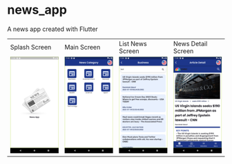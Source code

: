 # news_app
A news app created with Flutter


<table>
  <tr>
     <td>Splash Screen</td>
    <td>Main Screen</td>
     <td>List News Screen</td>
     <td>News Detail Screen</td>
  </tr>
  <tr>
    <td><img alt='Splash Screen' src="https://github.com/fionayovita/images/blob/main/unibike%20assets/SplashScreenNewsApp%20(2).png" width="200"></td>
    <td><img alt='Main Screen' src="https://github.com/fionayovita/images/blob/main/unibike%20assets/MianScreenNewsApp.png" width="200"></td>
    <td><img alt='List News Screen' src="https://github.com/fionayovita/images/blob/main/unibike%20assets/ListNewsScreenNewsApp.png" width="200"></td>
    <td><img alt='Detail News Screen' src="https://github.com/fionayovita/images/blob/main/unibike%20assets/DetailNewsScreenNewsApp.png" width="200"></td>
  </tr>
